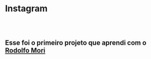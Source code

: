 <h1> Instagram</h1>
<br>
<br>
<h2 >Esse foi o primeiro projeto que aprendi com o <a href "https://www.linkedin.com/in/rodolfomori?miniProfileUrn=urn%3Ali%3Afs_miniProfile%3AACoAABU7ZzsBxGBxL-bH-0qrrGjmqKnUcqd4Yy8&lipi=urn%3Ali%3Apage%3Ad_flagship3_search_srp_all%3BS5IFSr3yRDWTLrFxtXyVEQ%3D%3D">Rodolfo Mori</a></h2
<img scr "https://github.com/BrunoMoraes24/primeiro-projeto/blob/master/img/imageinsta.png?raw=true "  />
